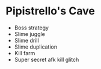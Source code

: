 # Pipistrello's Cave

- Boss strategy
- Slime juggle
- Slime drill
- Slime duplication
- Kill farm
- Super secret afk kill glitch
